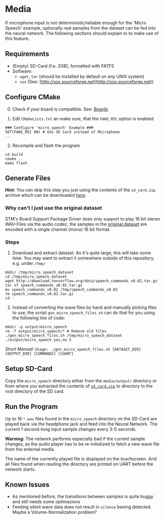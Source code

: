 # Media

If microphone input is not deterministic/reliable enough for the 'Micro Speech' example, optionally real samples from the dataset can be fed into the neural network. The following sections should explain to to make use of this feature.

## Requirements

- (Empty) SD-Card (f.e. 2GB), formatted with FATFS
- Software:
  - `wget`, `tar` (should be installed by default on any UNIX system)
  - `sox` (See: [http://sox.sourceforge.net](http://sox.sourceforge.net))

## Configure CMake

0. Check if your board is compatible. See: [Boards](TODO)

1. Edit `CMakeLists.txt` an make sure, that the `FAKE_MIC` option is enabled

```
### Configure 'micro_speech' Example ###
SET(FAKE_MIC ON) # Use SD Card instead of Microphone
...
```

2. Recompile and flash the program
```
cd build
cmake ..
make flash
```

## Generate Files

**Hint:** You can skip this step you just using the contents of the `sd_card.zip` archive which can be downloaded [here](https://raw.githubusercontent.com/PhilippvK/stm32-tflm-demos/master/media/sd_card.zip).

### Why can't I just use the original dataset

STM's Board Support Package Driver does only support to play 16 bit stereo WAV-Files via the audio codec, the samples in the [original dataset](https://arxiv.org/abs/1804.03209) are encoded with a single channel (mono) 16 bit format.

### Steps

1. Download and extract dataset. As it's quite large, this will take some time. You may want to extract it somewhere outside of this repository, e.g. under `/tmp/`

```
mkdir /tmp/micro_speech_dataset
cd /tmp/micro_speech_dataset
wget http://download.tensorflow.org/data/speech_commands_v0.02.tar.gz
tar xf speech_commands_v0.02.tar.gz
mv speech_commands_v0.02 /tmp/speech_commands_v0.02
rm speech_commands_v0.02.tar.gz
cd -
```

2. Instead of converting the wave files by hand and manually picking files to use, the script `gen_micro_speech_files.sh` can do that for you using the following line of code:

```
mkdir -p output/micro_speech
rm -f output/micro_speech/* # Remove old files
./gen_micro_speech_files.sh /tmp/micro_speech_dataset ./output/micro_speech yes,no 5
```

*Short Manual:* `Usage: ./gen_micro_speech_files.sh [DATASET_DIR] [OUTPUT_DIR] [COMMANDS] [COUNT]`

## Setup SD-Card

Copy the `micro_speech` directory either from the `media/output/` directory or from where you extracted the contents of [`sd_card.zip`](https://raw.githubusercontent.com/PhilippvK/stm32-tflm-demos/master/media/sd_card.zip) to directory to the root directory of the SD card.


## Run the Program

Up to 16 `*.wav` files found in the `micro_speech` directory on the SD-Card are played back via the headphone jack and feed into the Neural Network. The current 1 second-long input sample changes every 3-5 seconds.

**Warning:** The network performs especially bad if the current sample changes, as the audio player has to be re-initialized to fetch a new wave file from the external media.

The name of the currently played file is displayed on the touchscreen. And all files found when reading the directory are printed on UART before the network starts.

## Known Issues

 - As mentioned before, the transitions between samples is quite buggy and still needs some optimazions
 - Feeding silent wave data does not result in `silence` beeing detected. Maybe a Volume-Normalization problem?